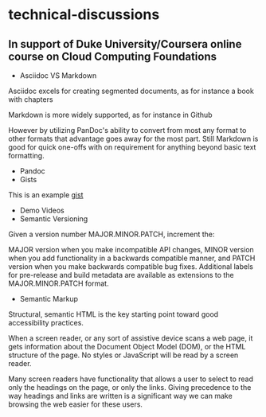 # technical-discussions


## In support of Duke University/Coursera online course on Cloud Computing Foundations

- Asciidoc VS Markdown

Asciidoc excels for creating segmented documents, as for instance a book with chapters

Markdown is more widely supported, as for instance in Github

However by utilizing PanDoc's ability to convert from most any format to other formats that advantage goes away for the most part. Still Markdown is good for quick one-offs with on requirement for anything beyond basic text formatting.

- Pandoc
- Gists

This is an example [gist](https://gist.github.com/orcpac7/6815d1fe914fb7401f202597a5670e4e)

- Demo Videos
- Semantic Versioning

Given a version number MAJOR.MINOR.PATCH, increment the:

MAJOR version when you make incompatible API changes,
MINOR version when you add functionality in a backwards compatible manner, and
PATCH version when you make backwards compatible bug fixes.
Additional labels for pre-release and build metadata are available as extensions to the MAJOR.MINOR.PATCH format.

- Semantic Markup

Structural, semantic HTML is the key starting point toward good accessibility practices.

When a screen reader, or any sort of assistive device scans a web page, it gets information about the Document Object Model (DOM), or the HTML structure of the page. No styles or JavaScript will be read by a screen reader.

Many screen readers have functionality that allows a user to select to read only the headings on the page, or only the links. Giving precedence to the way headings and links are written is a significant way we can make browsing the web easier for these users.
